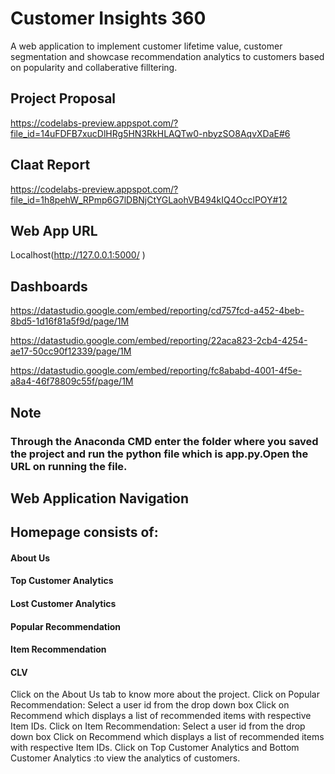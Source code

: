 # Customer Insights 360

A web application to implement customer lifetime value, customer segmentation and showcase recommendation analytics to customers based on popularity and collaberative filltering.

## Project Proposal

https://codelabs-preview.appspot.com/?file_id=14uFDFB7xucDlHRg5HN3RkHLAQTw0-nbyzSO8AqvXDaE#6

## Claat Report

https://codelabs-preview.appspot.com/?file_id=1h8pehW_RPmp6G7lDBNjCtYGLaohVB494kIQ4OcclPOY#12


## Web App URL

Localhost(http://127.0.0.1:5000/ )


## Dashboards

https://datastudio.google.com/embed/reporting/cd757fcd-a452-4beb-8bd5-1d16f81a5f9d/page/1M

https://datastudio.google.com/embed/reporting/22aca823-2cb4-4254-ae17-50cc90f12339/page/1M

https://datastudio.google.com/embed/reporting/fc8ababd-4001-4f5e-a8a4-46f78809c55f/page/1M


## Note

### Through the Anaconda CMD enter the folder where you saved the project and run the python file which is app.py.Open the URL on running the file.

## Web Application Navigation

## Homepage consists of:
#### About Us
#### Top Customer Analytics
#### Lost Customer Analytics
#### Popular Recommendation
#### Item Recommendation
#### CLV
Click on the About Us tab to know more about the project.
Click on Popular Recommendation:
Select a user id from the drop down box
Click on Recommend which displays a list of recommended items with respective Item IDs.
Click on Item Recommendation:
Select a user id from the drop down box
Click on Recommend which displays a list of recommended items with respective Item IDs.
Click on Top Customer Analytics and Bottom Customer Analytics :to view the analytics of customers.

